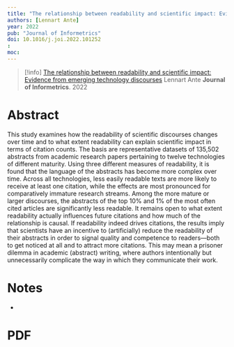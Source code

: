 ```yaml
---
title: "The relationship between readability and scientific impact: Evidence from emerging technology discourses"
authors: [Lennart Ante]
year: 2022
pub: "Journal of Informetrics"
doi: 10.1016/j.joi.2022.101252
: 
moc: 
---
```

>[!info]
[The relationship between readability and scientific impact: Evidence from emerging technology discourses](https://pubmed.ncbi.nlm.nih.gov//)
Lennart Ante
**Journal of Informetrics**. 2022

# Abstract
This study examines how the readability of scientific discourses changes over time and to what extent readability can explain scientific impact in terms of citation counts. The basis are representative datasets of 135,502 abstracts from academic research papers pertaining to twelve technologies of different maturity. Using three different measures of readability, it is found that the language of the abstracts has become more complex over time. Across all technologies, less easily readable texts are more likely to receive at least one citation, while the effects are most pronounced for comparatively immature research streams. Among the more mature or larger discourses, the abstracts of the top 10% and 1% of the most often cited articles are significantly less readable. It remains open to what extent readability actually influences future citations and how much of the relationship is causal. If readability indeed drives citations, the results imply that scientists have an incentive to (artificially) reduce the readability of their abstracts in order to signal quality and competence to readers—both to get noticed at all and to attract more citations. This may mean a prisoner dilemma in academic (abstract) writing, where authors intentionally but unnecessarily complicate the way in which they communicate their work.

# Notes
- 

# PDF
